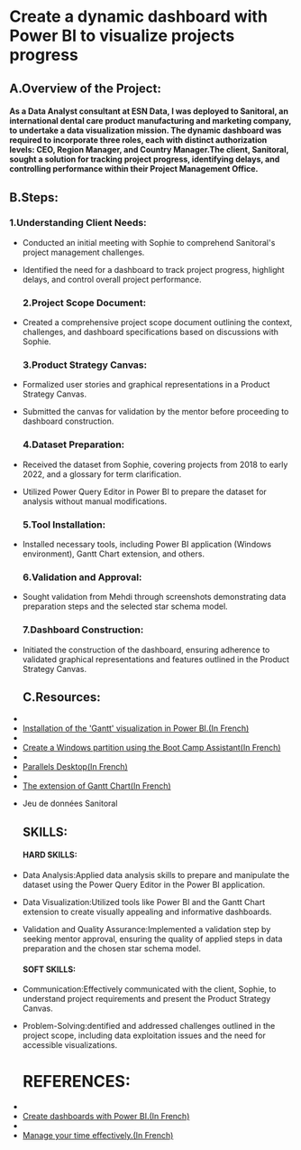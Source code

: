 #  Create a dynamic dashboard with Power BI to visualize projects progress

## A.Overview of the Project:
#### As a Data Analyst consultant at ESN Data, I was deployed to Sanitoral, an international dental care product manufacturing and marketing company, to undertake a data visualization mission. The dynamic dashboard was required to incorporate three roles, each with distinct authorization levels: CEO, Region Manager, and Country Manager.The client, Sanitoral, sought a solution for tracking project progress, identifying delays, and controlling performance within their Project Management Office.


## B.Steps:
  
   ### 1.Understanding Client Needs:
- Conducted an initial meeting with Sophie to comprehend Sanitoral's project management challenges.
- Identified the need for a dashboard to track project progress, highlight delays, and control overall project performance.
   ### 2.Project Scope Document:
- Created a comprehensive project scope document outlining the context, challenges, and dashboard specifications based on discussions with Sophie.

   ### 3.Product Strategy Canvas:
- Formalized user stories and graphical representations in a Product Strategy Canvas.
- Submitted the canvas for validation by the mentor before proceeding to dashboard construction.
 
   ### 4.Dataset Preparation:
- Received the dataset from Sophie, covering projects from 2018 to early 2022, and a glossary for term clarification.
- Utilized Power Query Editor in Power BI to prepare the dataset for analysis without manual modifications.
 
   ### 5.Tool Installation:
- Installed necessary tools, including Power BI application (Windows environment), Gantt Chart extension, and others.

   ### 6.Validation and Approval:
- Sought validation from Mehdi through screenshots demonstrating data preparation steps and the selected star schema model.
      
   ### 7.Dashboard Construction:
- Initiated the construction of the dashboard, ensuring adherence to validated graphical representations and features outlined in the Product Strategy Canvas.


  ## C.Resources:
- <li><a href=https://s3.eu-west-1.amazonaws.com/course.oc-static.com/projects/DAN_V2_P8/Installation+Gantt+(1).pdf>Installation of the 'Gantt' visualization in Power BI.(In French)</a>
- <li><a href=https://support.apple.com/fr-fr/102622#:~:text=Cr%C3%A9er%20une%20partition%20Windows%20%C3%A0,cl%C3%A9%20USB%20sur%20votre%20Mac.>Create a Windows partition using the Boot Camp Assistant(In French)</a>
- <li><a href=https://download.parallels.com/desktop/v18/docs/fr_FR/Parallels%20Desktop%20User's%20Guide/index.htm>Parallels Desktop(In French)</a>
- <li><a href=https://appsource.microsoft.com/fr-fr/product/power-bi-visuals/wa104380765?tab=overview>The extension of Gantt Chart(In French)</a>
- Jeu de données Sanitoral 


  ## SKILLS:
     #### HARD SKILLS:
- Data Analysis:Applied data analysis skills to prepare and manipulate the dataset using the Power Query Editor in the Power BI application.
- Data Visualization:Utilized tools like Power BI and the Gantt Chart extension to create visually appealing and informative dashboards.
- Validation and Quality Assurance:Implemented a validation step by seeking mentor approval, ensuring the quality of applied steps in data preparation and the chosen star schema model.
     #### SOFT SKILLS:
- Communication:Effectively communicated with the client, Sophie, to understand project requirements and present the Product Strategy Canvas.
- Problem-Solving:dentified and addressed challenges outlined in the project scope, including data exploitation issues and the need for accessible visualizations.

  # REFERENCES:
- <li><a href=https://openclassrooms.com/fr/courses/7110891-realisez-des-dashboards-avec-power-bi>Create dashboards with Power BI.(In French)</a>
- <li><a href=https://openclassrooms.com/fr/courses/5944991-gerez-votre-temps-efficacement?archived-source=5166341>Manage your time effectively.(In French)</a>
